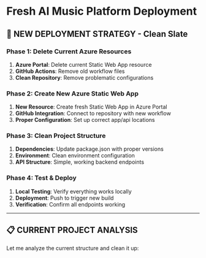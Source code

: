 # Fresh AI Music Platform Deployment

## 🚀 **NEW DEPLOYMENT STRATEGY - Clean Slate**

### Phase 1: Delete Current Azure Resources
1. **Azure Portal**: Delete current Static Web App resource
2. **GitHub Actions**: Remove old workflow files
3. **Clean Repository**: Remove problematic configurations

### Phase 2: Create New Azure Static Web App
1. **New Resource**: Create fresh Static Web App in Azure Portal
2. **GitHub Integration**: Connect to repository with new workflow
3. **Proper Configuration**: Set up correct app/api locations

### Phase 3: Clean Project Structure
1. **Dependencies**: Update package.json with proper versions
2. **Environment**: Clean environment configuration
3. **API Structure**: Simple, working backend endpoints

### Phase 4: Test & Deploy
1. **Local Testing**: Verify everything works locally
2. **Deployment**: Push to trigger new build
3. **Verification**: Confirm all endpoints working

---

## 📋 **CURRENT PROJECT ANALYSIS**

Let me analyze the current structure and clean it up:
